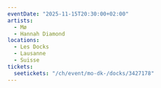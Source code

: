 ```yaml
---
eventDate: "2025-11-15T20:30:00+02:00"
artists:
  - Mø
  - Hannah Diamond
locations:
  - Les Docks
  - Lausanne
  - Suisse
tickets:
  seetickets: "/ch/event/mo-dk-/docks/3427178"
---
```


